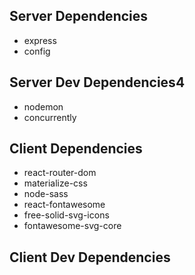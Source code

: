 ## Server Dependencies

- express
- config

## Server Dev Dependencies4

- nodemon
- concurrently

## Client Dependencies

- react-router-dom
- materialize-css
- node-sass
- react-fontawesome
- free-solid-svg-icons
- fontawesome-svg-core

## Client Dev Dependencies
